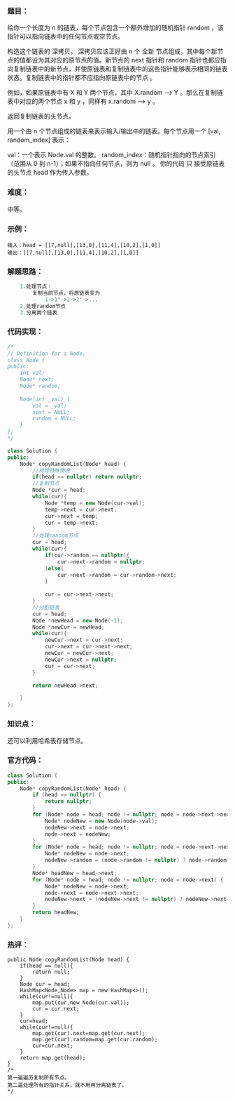 ### 题目：

给你一个长度为 n 的链表，每个节点包含一个额外增加的随机指针 random ，该指针可以指向链表中的任何节点或空节点。

构造这个链表的 深拷贝。 深拷贝应该正好由 n 个 全新 节点组成，其中每个新节点的值都设为其对应的原节点的值。新节点的 next 指针和 random 指针也都应指向复制链表中的新节点，并使原链表和复制链表中的这些指针能够表示相同的链表状态。复制链表中的指针都不应指向原链表中的节点 。

例如，如果原链表中有 X 和 Y 两个节点，其中 X.random --> Y 。那么在复制链表中对应的两个节点 x 和 y ，同样有 x.random --> y 。

返回复制链表的头节点。

用一个由 n 个节点组成的链表来表示输入/输出中的链表。每个节点用一个 [val, random_index] 表示：

val：一个表示 Node.val 的整数。
random_index：随机指针指向的节点索引（范围从 0 到 n-1）；如果不指向任何节点，则为  null 。
你的代码 只 接受原链表的头节点 head 作为传入参数。

### 难度：

中等。

### 示例：

```
输入：head = [[7,null],[13,0],[11,4],[10,2],[1,0]]
输出：[[7,null],[13,0],[11,4],[10,2],[1,0]]
```

### 解题思路：

```c++
    1.处理节点：
        复制当前节点，将原链表变为
            1->1'->2->2'->...
    2.处理random节点
    3.分离两个链表

```

### 代码实现：

```c++
/*
// Definition for a Node.
class Node {
public:
    int val;
    Node* next;
    Node* random;
    
    Node(int _val) {
        val = _val;
        next = NULL;
        random = NULL;
    }
};
*/

class Solution {
public:
    Node* copyRandomList(Node* head) {
        //排除特殊情况
        if(head == nullptr) return nullptr;
        //复制节点
        Node *cur = head;
        while(cur){
            Node *temp = new Node(cur->val);
            temp->next = cur->next;
            cur->next = temp;
            cur = temp->next;
        }
        //处理random节点
        cur = head;
        while(cur){
            if(cur->random == nullptr){
                cur->next->random = nullptr;
            }else{
                cur->next->random = cur->random->next;   
            }
            
            cur = cur->next->next;
        }
        //分割链表
        cur = head;
        Node *newHead = new Node(-1);
        Node *newCur = newHead;
        while(cur){
            newCur->next = cur->next;
            cur->next = cur->next->next;
            newCur = newCur->next;
            newCur->next = nullptr;
            cur = cur->next;
        }

        return newHead->next;

    }
};
```

### 知识点：

还可以利用哈希表存储节点。

### 官方代码：

```c++
class Solution {
public:
    Node* copyRandomList(Node* head) {
        if (head == nullptr) {
            return nullptr;
        }
        for (Node* node = head; node != nullptr; node = node->next->next) {
            Node* nodeNew = new Node(node->val);
            nodeNew->next = node->next;
            node->next = nodeNew;
        }
        for (Node* node = head; node != nullptr; node = node->next->next) {
            Node* nodeNew = node->next;
            nodeNew->random = (node->random != nullptr) ? node->random->next : nullptr;
        }
        Node* headNew = head->next;
        for (Node* node = head; node != nullptr; node = node->next) {
            Node* nodeNew = node->next;
            node->next = node->next->next;
            nodeNew->next = (nodeNew->next != nullptr) ? nodeNew->next->next : nullptr;
        }
        return headNew;
    }
};
```

### 热评：

```
public Node copyRandomList(Node head) {
    if(head == null){
        return null;
    }
    Node cur = head;
    HashMap<Node,Node> map = new HashMap<>();
    while(cur!=null){
        map.put(cur,new Node(cur.val));
        cur = cur.next;
    }
    cur=head;
    while(cur!=null){
        map.get(cur).next=map.get(cur.next);
        map.get(cur).random=map.get(cur.random);
        cur=cur.next;
    }
    return map.get(head);
}
/*
第一遍遍历复制所有节点。
第二遍处理所有的指针关系，就不用再分离链表了。
*/
```

